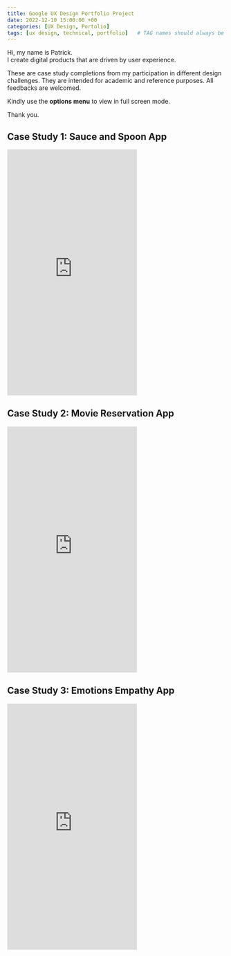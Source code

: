 ```yaml
---
title: Google UX Design Portfolio Project
date: 2022-12-10 15:00:00 +00
categories: [UX Design, Portolio]
tags: [ux design, technical, portfolio]   # TAG names should always be lowercase
---
```


Hi, my name is Patrick.  
I create digital products that are driven by user experience.

These are case study completions from my participation in different design challenges. They are intended for academic and reference purposes. All feedbacks are welcomed.

Kindly use the **options menu** to view in full screen mode.  

Thank you.

## Case Study 1: Sauce and Spoon App

<iframe src="https://docs.google.com/presentation/d/e/2PACX-1vQoorQwBcqi9HxQS7I4DJAn0eDvp8a9T17cIWm7-0-YNHl17KqYmdBvdFQ1tj0F2RDH2Fu8YzvLh5E6/embed?start=false&loop=false&delayms=3000" frameborder="0" width="auto" height="569" allowfullscreen="true" mozallowfullscreen="true" webkitallowfullscreen="true"></iframe>

## Case Study 2:  Movie Reservation App

<iframe src="https://docs.google.com/presentation/d/e/2PACX-1vQgJTjCdMzZyovvACkG7xgFhn1EYuv33ntF0Vx_hCfMs3lVsGlo1QtdaAuDSAYmEA7zeF0kZuLcwcCP/embed?start=false&loop=false&delayms=3000" frameborder="0" width="auto" height="569" allowfullscreen="true" mozallowfullscreen="true" webkitallowfullscreen="true"></iframe>

## Case Study 3:  Emotions Empathy App

<iframe src="https://docs.google.com/presentation/d/e/2PACX-1vRxk7S_7-OZNUwoU9SZ68ytdImN3MWbptEqf9-yNvD3rM69HcT51Szy68nhh2Se3f7LrlgLzWyTNQLD/embed?start=false&loop=false&delayms=3000" frameborder="0" width="auto" height="569" allowfullscreen="true" mozallowfullscreen="true" webkitallowfullscreen="true"></iframe>